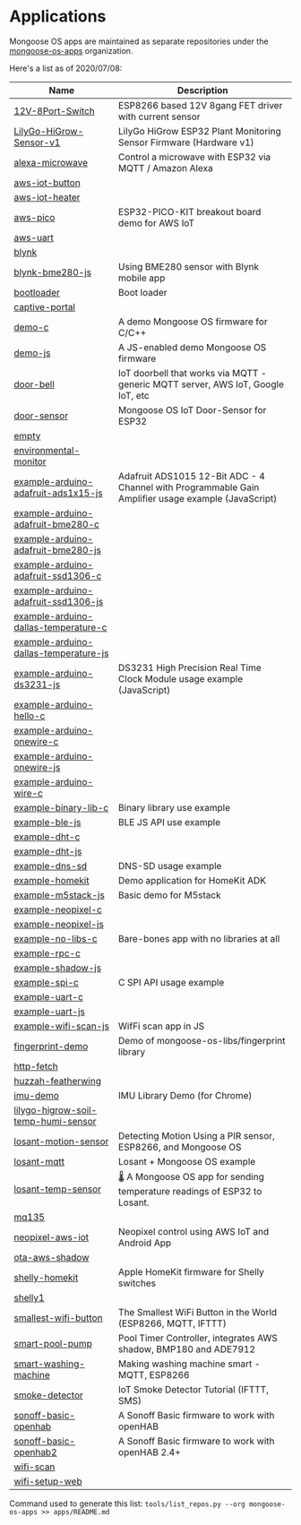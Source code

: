 # Applications

Mongoose OS apps are maintained as separate repositories under the [mongoose-os-apps](https://github.com/mongoose-os-libs) organization.

Here's a list as of 2020/07/08:

| Name | Description |
| ---- | ----------- |
| [12V-8Port-Switch](https://github.com/mongoose-os-apps/12V-8Port-Switch) | ESP8266 based 12V 8gang FET driver with current sensor |
| [LilyGo-HiGrow-Sensor-v1](https://github.com/mongoose-os-apps/LilyGo-HiGrow-Sensor-v1) | LilyGo HiGrow ESP32 Plant Monitoring Sensor Firmware (Hardware v1) |
| [alexa-microwave](https://github.com/mongoose-os-apps/alexa-microwave) | Control a microwave with ESP32 via MQTT / Amazon Alexa |
| [aws-iot-button](https://github.com/mongoose-os-apps/aws-iot-button) |  |
| [aws-iot-heater](https://github.com/mongoose-os-apps/aws-iot-heater) |  |
| [aws-pico](https://github.com/mongoose-os-apps/aws-pico) | ESP32-PICO-KIT breakout board demo for AWS IoT |
| [aws-uart](https://github.com/mongoose-os-apps/aws-uart) |  |
| [blynk](https://github.com/mongoose-os-apps/blynk) |  |
| [blynk-bme280-js](https://github.com/mongoose-os-apps/blynk-bme280-js) | Using BME280 sensor with Blynk mobile app |
| [bootloader](https://github.com/mongoose-os-apps/bootloader) | Boot loader |
| [captive-portal](https://github.com/mongoose-os-apps/captive-portal) |  |
| [demo-c](https://github.com/mongoose-os-apps/demo-c) | A demo Mongoose OS firmware for C/C++ |
| [demo-js](https://github.com/mongoose-os-apps/demo-js) | A JS-enabled demo Mongoose OS firmware |
| [door-bell](https://github.com/mongoose-os-apps/door-bell) | IoT doorbell that works via MQTT - generic MQTT server, AWS IoT, Google IoT, etc |
| [door-sensor](https://github.com/mongoose-os-apps/door-sensor) | Mongoose OS IoT Door-Sensor for ESP32 |
| [empty](https://github.com/mongoose-os-apps/empty) |  |
| [environmental-monitor](https://github.com/mongoose-os-apps/environmental-monitor) |  |
| [example-arduino-adafruit-ads1x15-js](https://github.com/mongoose-os-apps/example-arduino-adafruit-ads1x15-js) | Adafruit ADS1015 12-Bit ADC - 4 Channel with Programmable Gain Amplifier usage example (JavaScript) |
| [example-arduino-adafruit-bme280-c](https://github.com/mongoose-os-apps/example-arduino-adafruit-bme280-c) |  |
| [example-arduino-adafruit-bme280-js](https://github.com/mongoose-os-apps/example-arduino-adafruit-bme280-js) |  |
| [example-arduino-adafruit-ssd1306-c](https://github.com/mongoose-os-apps/example-arduino-adafruit-ssd1306-c) |  |
| [example-arduino-adafruit-ssd1306-js](https://github.com/mongoose-os-apps/example-arduino-adafruit-ssd1306-js) |  |
| [example-arduino-dallas-temperature-c](https://github.com/mongoose-os-apps/example-arduino-dallas-temperature-c) |  |
| [example-arduino-dallas-temperature-js](https://github.com/mongoose-os-apps/example-arduino-dallas-temperature-js) |  |
| [example-arduino-ds3231-js](https://github.com/mongoose-os-apps/example-arduino-ds3231-js) | DS3231 High Precision Real Time Clock Module usage example (JavaScript) |
| [example-arduino-hello-c](https://github.com/mongoose-os-apps/example-arduino-hello-c) |  |
| [example-arduino-onewire-c](https://github.com/mongoose-os-apps/example-arduino-onewire-c) |  |
| [example-arduino-onewire-js](https://github.com/mongoose-os-apps/example-arduino-onewire-js) |  |
| [example-arduino-wire-c](https://github.com/mongoose-os-apps/example-arduino-wire-c) |  |
| [example-binary-lib-c](https://github.com/mongoose-os-apps/example-binary-lib-c) | Binary library use example |
| [example-ble-js](https://github.com/mongoose-os-apps/example-ble-js) | BLE JS API use example |
| [example-dht-c](https://github.com/mongoose-os-apps/example-dht-c) |  |
| [example-dht-js](https://github.com/mongoose-os-apps/example-dht-js) |  |
| [example-dns-sd](https://github.com/mongoose-os-apps/example-dns-sd) | DNS-SD usage example |
| [example-homekit](https://github.com/mongoose-os-apps/example-homekit) | Demo application for HomeKit ADK |
| [example-m5stack-js](https://github.com/mongoose-os-apps/example-m5stack-js) | Basic demo for M5stack |
| [example-neopixel-c](https://github.com/mongoose-os-apps/example-neopixel-c) |  |
| [example-neopixel-js](https://github.com/mongoose-os-apps/example-neopixel-js) |  |
| [example-no-libs-c](https://github.com/mongoose-os-apps/example-no-libs-c) | Bare-bones app with no libraries at all |
| [example-rpc-c](https://github.com/mongoose-os-apps/example-rpc-c) |  |
| [example-shadow-js](https://github.com/mongoose-os-apps/example-shadow-js) |  |
| [example-spi-c](https://github.com/mongoose-os-apps/example-spi-c) | C SPI API usage example |
| [example-uart-c](https://github.com/mongoose-os-apps/example-uart-c) |  |
| [example-uart-js](https://github.com/mongoose-os-apps/example-uart-js) |  |
| [example-wifi-scan-js](https://github.com/mongoose-os-apps/example-wifi-scan-js) | WifFi scan app in JS |
| [fingerprint-demo](https://github.com/mongoose-os-apps/fingerprint-demo) | Demo of mongoose-os-libs/fingerprint library |
| [http-fetch](https://github.com/mongoose-os-apps/http-fetch) |  |
| [huzzah-featherwing](https://github.com/mongoose-os-apps/huzzah-featherwing) |  |
| [imu-demo](https://github.com/mongoose-os-apps/imu-demo) | IMU Library Demo (for Chrome) |
| [lilygo-higrow-soil-temp-humi-sensor](https://github.com/mongoose-os-apps/lilygo-higrow-soil-temp-humi-sensor) |  |
| [losant-motion-sensor](https://github.com/mongoose-os-apps/losant-motion-sensor) | Detecting Motion Using a PIR sensor, ESP8266, and Mongoose OS |
| [losant-mqtt](https://github.com/mongoose-os-apps/losant-mqtt) | Losant + Mongoose OS example |
| [losant-temp-sensor](https://github.com/mongoose-os-apps/losant-temp-sensor) | :thermometer: A Mongoose OS app for sending temperature readings of ESP32 to Losant. |
| [mq135](https://github.com/mongoose-os-apps/mq135) |  |
| [neopixel-aws-iot](https://github.com/mongoose-os-apps/neopixel-aws-iot) | Neopixel control using AWS IoT and Android App |
| [ota-aws-shadow](https://github.com/mongoose-os-apps/ota-aws-shadow) |  |
| [shelly-homekit](https://github.com/mongoose-os-apps/shelly-homekit) | Apple HomeKit firmware for Shelly switches |
| [shelly1](https://github.com/mongoose-os-apps/shelly1) |  |
| [smallest-wifi-button](https://github.com/mongoose-os-apps/smallest-wifi-button) | The Smallest WiFi Button in the World (ESP8266, MQTT, IFTTT) |
| [smart-pool-pump](https://github.com/mongoose-os-apps/smart-pool-pump) | Pool Timer Controller, integrates AWS shadow, BMP180 and ADE7912 |
| [smart-washing-machine](https://github.com/mongoose-os-apps/smart-washing-machine) | Making washing machine smart - MQTT, ESP8266 |
| [smoke-detector](https://github.com/mongoose-os-apps/smoke-detector) | IoT Smoke Detector Tutorial (IFTTT, SMS) |
| [sonoff-basic-openhab](https://github.com/mongoose-os-apps/sonoff-basic-openhab) | A Sonoff Basic firmware to work with openHAB |
| [sonoff-basic-openhab2](https://github.com/mongoose-os-apps/sonoff-basic-openhab2) | A Sonoff Basic firmware to work with openHAB 2.4+ |
| [wifi-scan](https://github.com/mongoose-os-apps/wifi-scan) |  |
| [wifi-setup-web](https://github.com/mongoose-os-apps/wifi-setup-web) |  |

Command used to generate this list: `tools/list_repos.py --org mongoose-os-apps >> apps/README.md`
